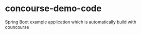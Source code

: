 # concourse-demo-code

Spring Boot example application which is automatically build with councourse

